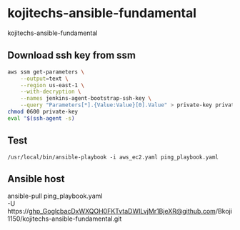 # kojitechs-ansible-fundamental
kojitechs-ansible-fundamental

## Download ssh key from ssm
```sh
aws ssm get-parameters \
    --output=text \
    --region us-east-1 \
    --with-decryption \
    --names jenkins-agent-bootstrap-ssh-key \
    --query "Parameters[*].{Value:Value}[0].Value" > private-key private-key
chmod 0600 private-key
eval "$(ssh-agent -s)
```
## Test
```
/usr/local/bin/ansible-playbook -i aws_ec2.yaml ping_playbook.yaml
```
## Ansible host
ansible-pull ping_playbook.yaml \
    -U https://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@github.com/Bkoji1150/kojitechs-ansible-fundamental.git 


